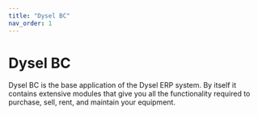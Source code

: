 ```yaml
---
title: "Dysel BC"
nav_order: 1
---
```


# Dysel BC
Dysel BC is the base application of the Dysel ERP system. By itself it contains extensive modules that give you all the functionality required to purchase, sell, rent, and maintain your equipment.